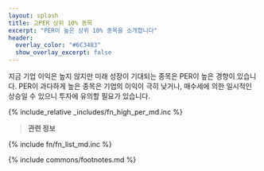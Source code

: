 ```yaml
---
layout: splash
title: 고PER 상위 10% 종목
excerpt: "PER이 높은 상위 10% 종목을 소개합니다"
header:
  overlay_color: "#6C3483"
  show_overlay_excerpt: false
---
```


지금 기업 이익은 높지 않지만 미래 성장이 기대되는 종목은 PER이 높은 경향이 있습니다. PER이 과다하게 높은 종목은 기업의 이익이 극히 낮거나, 매수세에 의한 일시적인 상승일 수 있으니 투자에 유의할 필요가 있습니다.

{% include_relative _includes/fn_high_per_md.inc %}

> **관련 정보**

{% include fn/fn_list_md.inc %}

{% include commons/footnotes.md %}
